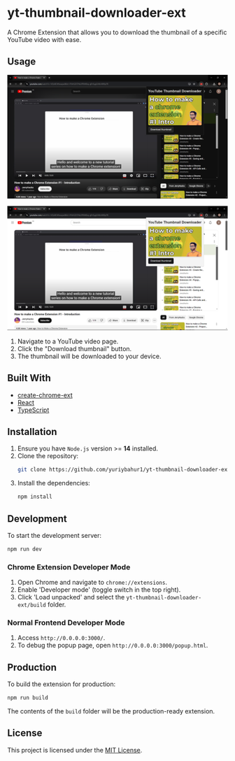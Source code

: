 # yt-thumbnail-downloader-ext

A Chrome Extension that allows you to download the thumbnail of a specific YouTube video with ease.

## Usage

![Dark mode](img/dark-mode.png)

![Light mode](img/light-mode.png)

1. Navigate to a YouTube video page.
2. Click the "Download thumbnail" button.
3. The thumbnail will be downloaded to your device.

## Built With

- [create-chrome-ext](https://github.com/guocaoyi/create-chrome-ext)
- [React](https://react.dev/)
- [TypeScript](https://www.typescriptlang.org/)

## Installation

1. Ensure you have `Node.js` version >= **14** installed.
2. Clone the repository:
   ```bash
   git clone https://github.com/yuriybahur1/yt-thumbnail-downloader-ext.git
   ```
3. Install the dependencies:
   ```bash
   npm install
   ```

## Development

To start the development server:

```bash
npm run dev
```

### Chrome Extension Developer Mode

1. Open Chrome and navigate to `chrome://extensions`.
2. Enable 'Developer mode' (toggle switch in the top right).
3. Click 'Load unpacked' and select the `yt-thumbnail-downloader-ext/build` folder.

### Normal Frontend Developer Mode

1. Access `http://0.0.0.0:3000/`.
2. To debug the popup page, open `http://0.0.0.0:3000/popup.html`.

## Production

To build the extension for production:

```bash
npm run build
```

The contents of the `build` folder will be the production-ready extension.

## License

This project is licensed under the [MIT License](./LICENSE).
